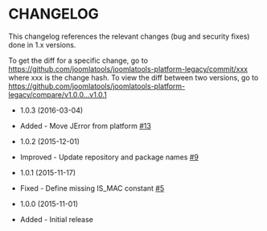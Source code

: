 CHANGELOG
=========

This changelog references the relevant changes (bug and security fixes) done in 1.x versions.

To get the diff for a specific change, go to https://github.com/joomlatools/joomlatools-platform-legacy/commit/xxx where xxx is the
change hash. To view the diff between two versions, go to https://github.com/joomlatools/joomlatools-platform-legacy/compare/v1.0.0...v1.0.1

* 1.0.3 (2016-03-04)
 * Added - Move JError from platform [#13](https://github.com/joomlatools/joomlatools-platform-legacy/issues/13)

* 1.0.2 (2015-12-01)
 * Improved - Update repository and package names [#9](https://github.com/joomlatools/joomlatools-platform-legacy/issues/9)

* 1.0.1 (2015-11-17)
 * Fixed - Define missing IS_MAC constant [#5](https://github.com/joomlatools/joomlatools-platform-legacy/issues/5)

* 1.0.0 (2015-11-01)
 * Added - Initial release
